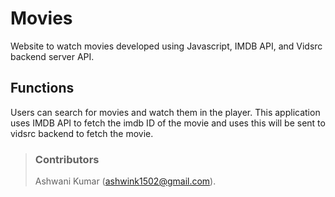 # Movies

Website to watch movies developed using Javascript, IMDB API, and Vidsrc backend server API.

## Functions

Users can search for movies and watch them in the player. This application uses IMDB API to fetch the imdb ID of the movie and uses this will be sent to vidsrc backend to fetch the movie. 

> ### Contributors
> Ashwani Kumar (ashwink1502@gmail.com).
